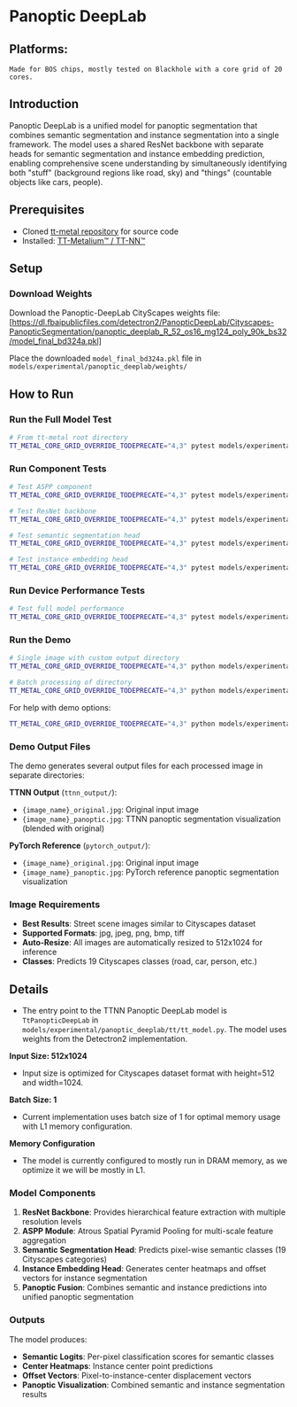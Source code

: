 # Panoptic DeepLab

## Platforms:
    Made for BOS chips, mostly tested on Blackhole with a core grid of 20 cores.

## Introduction
Panoptic DeepLab is a unified model for panoptic segmentation that combines semantic segmentation and instance segmentation into a single framework. The model uses a shared ResNet backbone with separate heads for semantic segmentation and instance embedding prediction, enabling comprehensive scene understanding by simultaneously identifying both "stuff" (background regions like road, sky) and "things" (countable objects like cars, people).

## Prerequisites
- Cloned [tt-metal repository](https://github.com/tenstorrent/tt-metal) for source code
- Installed: [TT-Metalium™ / TT-NN™](https://github.com/tenstorrent/tt-metal/blob/main/INSTALLING.md)

## Setup

### Download Weights

Download the Panoptic-DeepLab CityScapes weights file:
[https://dl.fbaipublicfiles.com/detectron2/PanopticDeepLab/Cityscapes-PanopticSegmentation/panoptic_deeplab_R_52_os16_mg124_poly_90k_bs32/model_final_bd324a.pkl]

Place the downloaded `model_final_bd324a.pkl` file in `models/experimental/panoptic_deeplab/weights/`

## How to Run

### Run the Full Model Test
```bash
# From tt-metal root directory
TT_METAL_CORE_GRID_OVERRIDE_TODEPRECATE="4,3" pytest models/experimental/panoptic_deeplab/tests/pcc/test_tt_model.py
```

### Run Component Tests
```bash
# Test ASPP component
TT_METAL_CORE_GRID_OVERRIDE_TODEPRECATE="4,3" pytest models/experimental/panoptic_deeplab/tests/pcc/test_aspp.py

# Test ResNet backbone
TT_METAL_CORE_GRID_OVERRIDE_TODEPRECATE="4,3" pytest models/experimental/panoptic_deeplab/tests/pcc/test_resnet.py

# Test semantic segmentation head
TT_METAL_CORE_GRID_OVERRIDE_TODEPRECATE="4,3" pytest models/experimental/panoptic_deeplab/tests/pcc/test_semseg.py

# Test instance embedding head
TT_METAL_CORE_GRID_OVERRIDE_TODEPRECATE="4,3" pytest models/experimental/panoptic_deeplab/tests/pcc/test_insemb.py
```

### Run Device Performance Tests
```bash
# Test full model performance
TT_METAL_CORE_GRID_OVERRIDE_TODEPRECATE="4,3" pytest models/experimental/panoptic_deeplab/tests/test_device_perf_pdl.py
```

### Run the Demo
```bash
# Single image with custom output directory
TT_METAL_CORE_GRID_OVERRIDE_TODEPRECATE="4,3" python models/experimental/panoptic_deeplab/tt/demo.py <image_path> <weights_path> <output_dir>

# Batch processing of directory
TT_METAL_CORE_GRID_OVERRIDE_TODEPRECATE="4,3" python models/experimental/panoptic_deeplab/tt/demo.py <input_dir> <weights_path> <output_dir> --batch
```

For help with demo options:
```bash
TT_METAL_CORE_GRID_OVERRIDE_TODEPRECATE="4,3" python models/experimental/panoptic_deeplab/tt/demo.py --help
```

### Demo Output Files

The demo generates several output files for each processed image in separate directories:

**TTNN Output** (`ttnn_output/`):
- `{image_name}_original.jpg`: Original input image
- `{image_name}_panoptic.jpg`: TTNN panoptic segmentation visualization (blended with original)

**PyTorch Reference** (`pytorch_output/`):
- `{image_name}_original.jpg`: Original input image
- `{image_name}_panoptic.jpg`: PyTorch reference panoptic segmentation visualization

### Image Requirements

- **Best Results**: Street scene images similar to Cityscapes dataset
- **Supported Formats**: jpg, jpeg, png, bmp, tiff
- **Auto-Resize**: All images are automatically resized to 512x1024 for inference
- **Classes**: Predicts 19 Cityscapes classes (road, car, person, etc.)

## Details

- The entry point to the TTNN Panoptic DeepLab model is `TtPanopticDeepLab` in `models/experimental/panoptic_deeplab/tt/tt_model.py`. The model uses weights from the Detectron2 implementation.

**Input Size: 512x1024**
- Input size is optimized for Cityscapes dataset format with height=512 and width=1024.

**Batch Size: 1**
- Current implementation uses batch size of 1 for optimal memory usage with L1 memory configuration.

**Memory Configuration**
- The model is currently configured to mostly run in DRAM memory, as we optimize it we will be mostly in L1.

### Model Components

1. **ResNet Backbone**: Provides hierarchical feature extraction with multiple resolution levels
2. **ASPP Module**: Atrous Spatial Pyramid Pooling for multi-scale feature aggregation
3. **Semantic Segmentation Head**: Predicts pixel-wise semantic classes (19 Cityscapes categories)
4. **Instance Embedding Head**: Generates center heatmaps and offset vectors for instance segmentation
5. **Panoptic Fusion**: Combines semantic and instance predictions into unified panoptic segmentation

### Outputs

The model produces:
- **Semantic Logits**: Per-pixel classification scores for semantic classes
- **Center Heatmaps**: Instance center point predictions
- **Offset Vectors**: Pixel-to-instance-center displacement vectors
- **Panoptic Visualization**: Combined semantic and instance segmentation results

